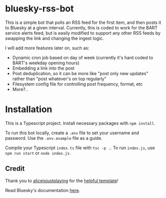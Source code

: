 # bluesky-rss-bot

This is a simple bot that polls an RSS feed for the first item, and then posts it to Bluesky at a given interval. Currently, this is coded to work for the BART service alerts feed, but is easily modified to support any other RSS feeds by swapping the link and changing the ingest logic.

I will add more features later on, such as:
 * Dynamic cron job based on day of week (currently it's hard coded to BART's weekday opening hours)
 * Embedding a link into the post
 * Post deduplication, so it can be more like "post only new updates" rather than "post whatever's on top regularly"
 * Filesystem config file for controlling post frequency, format, etc
 * More?..

# Installation

This is a Typescript project. Install necessary packages with `npm install`.

To run this bot locally, create a `.env` file to set your username and password. Use the `.env.example` file as a guide.

Compile your Typescript `index.ts` file with `tsc -p .`. To run `index.js`, use `npm run start` or `node index.js`.

## Credit

Thank you to [aliceisjustplaying](https://github.com/aliceisjustplaying) for the [helpful template](https://github.com/aliceisjustplaying/atproto-starter-kit/)! 

Read Bluesky's documentation [here](https://github.com/bluesky-social/atproto/tree/main/packages/api).